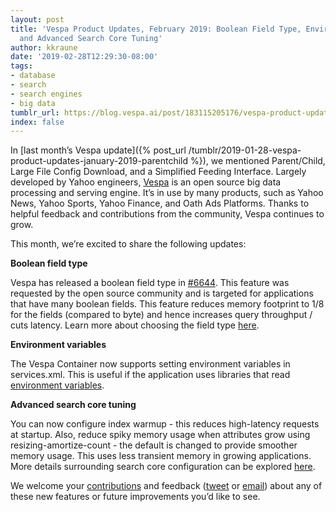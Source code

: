 ```yaml
---
layout: post
title: 'Vespa Product Updates, February 2019: Boolean Field Type, Environment Variables,
  and Advanced Search Core Tuning'
author: kkraune
date: '2019-02-28T12:29:30-08:00'
tags:
- database
- search
- search engines
- big data
tumblr_url: https://blog.vespa.ai/post/183115205176/vespa-product-updates-february-2019-boolean
index: false
---
```

In [last month’s Vespa update]({% post_url /tumblr/2019-01-28-vespa-product-updates-january-2019-parentchild %}), we mentioned Parent/Child, Large File Config Download, and a Simplified Feeding Interface. Largely developed by Yahoo engineers, [Vespa](https://github.com/vespa-engine/vespa) is an open source big data processing and serving engine. It’s in use by many products, such as Yahoo News, Yahoo Sports, Yahoo Finance, and Oath Ads Platforms. Thanks to helpful feedback and contributions from the community, Vespa continues to grow.

This month, we’re excited to share the following updates:

**Boolean field type**

Vespa has released a boolean field type in [#6644](https://github.com/vespa-engine/vespa/issues/6644). This feature was requested by the open source community and is targeted for applications that have many boolean fields. This feature reduces memory footprint to 1/8 for the fields (compared to byte) and hence increases query throughput / cuts latency. Learn more about choosing the field type [here](https://docs.vespa.ai/documentation/performance/feature-tuning.html#boolean-numeric-text-attribute).

**Environment variables**

The Vespa Container now supports setting environment variables in services.xml. This is useful if the application uses libraries that read [environment variables](https://docs.vespa.ai/documentation/reference/services-container.html#environment-variables).

**Advanced search core tuning**

You can now configure index warmup - this reduces high-latency requests at startup. Also, reduce spiky memory usage when attributes grow using resizing-amortize-count - the default is changed to provide smoother memory usage. This uses less transient memory in growing applications. More details surrounding search core configuration can be explored [here](https://docs.vespa.ai/documentation/reference/services-content.html#tuning).

We welcome your [contributions](https://github.com/vespa-engine/vespa/blob/master/CONTRIBUTING.md) and feedback ([tweet](https://twitter.com/vespaengine) or [email](mailto:info@vespa.ai)) about any of these new features or future improvements you’d like to see.

